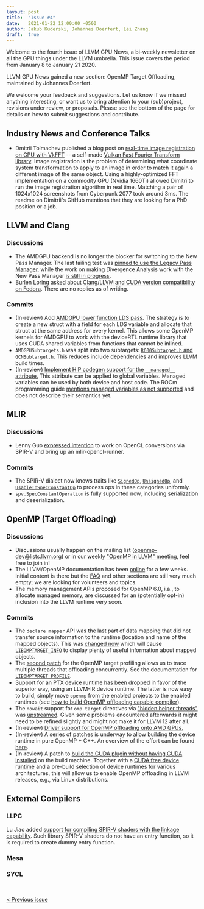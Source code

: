 ```yaml
---
layout: post
title:  "Issue #4"
date:   2021-01-22 12:00:00 -0500
author: Jakub Kuderski, Johannes Doerfert, Lei Zhang
draft:  true
---
```


Welcome to the fourth issue of LLVM GPU News, a bi-weekly newsletter on all the GPU things under the LLVM umbrella.
This issue covers the period from January 8 to January 21 2020.

LLVM GPU News gained a new section: OpenMP Target Offloading, maintained by Johannes Doerfert.

We welcome your feedback and suggestions. Let us know if we missed anything interesting, or want us to bring attention to your (sub)project, revisions under review, or proposals. Please see the bottom of the page for details on how to submit suggestions and contribute.

## Industry News and Conference Talks

*  Dmitrii Tolmachev published a blog post on [real-time image registration on GPU with VkFFT](https://towardsdatascience.com/real-time-image-registration-on-gpu-with-vkfft-library-c4e47f8050a0) -- a self-made [Vulkan Fast Fourier Transform library](https://github.com/DTolm/VkFFT). Image registration is the problem of determining what coordinate system transformation to apply to an image in order to match it again a different image of the same object. Using a highly-optimized FFT implementation on a commodity GPU (Nvidia 1660Ti) allowed Dimitri to run the image registration algorithm in real time. Matching a pair of 1024x1024 screenshots from Cyberpunk 2077 took around 3ms. The readme on Dimitrii's GitHub mentions that they are looking for a PhD position or a job.

##  LLVM and Clang

### Discussions

*  The AMDGPU backend is no longer the blocker for switching to the New Pass Manager. The last failing test was [pinned to use the Legacy Pass Manager](https://reviews.llvm.org/D95051), while the work on making Divergence Analysis work with the New Pass Manager [is still in progress](https://lists.llvm.org/pipermail/llvm-dev/2021-January/147946.html).
*  Burlen Loring asked about [Clang/LLVM and CUDA version compatibility on Fedora](https://lists.llvm.org/pipermail/cfe-dev/2021-January/067532.html). There are no replies as of writing.

### Commits

*  (In-review) Add [AMDGPU lower function LDS pass](https://reviews.llvm.org/D94648). The strategy is to create a new struct with a field for each LDS variable and allocate that struct at the same address for every kernel. This allows some OpenMP kernels for AMDGPU to work with the deviceRTL runtime library that uses CUDA shared variables from functions that cannot be inlined.
*  `AMDGPUSubtargets.h` was split into two subtargets: [`R600Subtarget.h` and `GCNSubtarget.h`](https://reviews.llvm.org/D95036). This reduces include dependencies and improves LLVM build times.
*  (In-review) [Implement HIP codegen support for the `__managed__` attribute.](https://reviews.llvm.org/D94814) This attribute can be applied to global variables. Managed variables can be used by both device and host code. The ROCm programming guide [mentions managed variables as not supported](https://rocmdocs.amd.com/en/latest/Programming_Guides/HIP-GUIDE.html#variable-type-qualifiers) and does not describe their semantics yet.

## MLIR

### Discussions

*  Lenny Guo [expressed intention](https://llvm.discourse.group/t/generate-spirv-binary-from-mlir-dialect-kernels-to-run-it-on-ocl-runtime/2501/4) to work on OpenCL conversions via SPIR-V and bring up an mlir-opencl-runner.

### Commits

*  The SPIR-V dialect now knows traits like [`SignedOp`](https://reviews.llvm.org/D94896), [`UnsignedOp`](https://reviews.llvm.org/D94068), and [`UsableInSpecConstantOp`](https://reviews.llvm.org/D94288) to process ops in these categories uniformly.
*  `spv.SpecConstantOperation` is fully supported now, including serialization and deserialization.  


## OpenMP (Target Offloading)

### Discussions

*  Discussions usually happen on the mailing list (openmp-dev@lists.llvm.org) or in our weekly ["OpenMP in LLVM" meeting](https://docs.google.com/document/d/1Tz8WFN13n7yJ-SCE0Qjqf9LmjGUw0dWO9Ts1ss4YOdg/edit?usp=sharing), feel free to join in!
*  The LLVM/OpenMP documentation has been [online](https://openmp.llvm.org/docs/index.html) for a few weeks. Initial content is there but the [FAQ](https://openmp.llvm.org/docs/SupportAndFAQ.html) and other sections are still very much empty; we are looking for volunteers and topics.
*  The memory management APIs proposed for OpenMP 6.0, i.a., to allocate managed memory, are discussed for an (potentially opt-in) inclusion into the LLVM runtime very soon.


### Commits

*  The `declare mapper` API was the last part of data mapping that did not transfer source information to the runtime (location and name of the mapped objects). This was [changed now](https://reviews.llvm.org/D94806) which will cause [`LIBOMPTARGET_INFO`](https://openmp.llvm.org/docs/design/Runtimes.html#libomptarget-info) to display plenty of useful information about mapped objects.
*  The [second patch](https://reviews.llvm.org/D94855) for the OpenMP target profiling allows us to trace multiple threads that offloading concurrently. See the documentation for [`LIBOMPTARGET_PROFILE`](https://openmp.llvm.org/docs/design/Runtimes.html#libomptarget-profile).
*  Support for an PTX device runtime [has been dropped](https://reviews.llvm.org/D94725) in favor of the superior way, using an LLVM-IR device runtime. The latter is now easy to build, simply move `openmp` from the enabled projects to the enabled runtimes (see [how to build OpenMP offloading capable compiler](https://openmp.llvm.org/docs/SupportAndFAQ.html#q-how-to-build-an-openmp-offload-capable-compiler)).
*  The `nowait` support for `omp target` directives via ["hidden helper threads"](https://tianshilei.me/wp-content/uploads/concurrent-lcpc2020.pdf) was [upstreamed](https://reviews.llvm.org/D77609). Given some problems encountered afterwards it might need to be refined slightly and might not make it for LLVM 12 after all.
*  (In-review) [Driver support for OpenMP offloading onto AMD GPUs.](https://reviews.llvm.org/D94961)
*  (In-review) A series of patches is underway to allow building the device runtime in pure OpenMP + C++. An overview of the effort can be found [here](https://reviews.llvm.org/D94745).
*  (In-review) A patch to [build the CUDA plugin without having CUDA installed](https://reviews.llvm.org/D95155) on the build machine. Together with a [CUDA free device runtime](https://reviews.llvm.org/D94745) and a pre-build selection of device runtimes for various architectures, this will allow us to enable OpenMP offloading in LLVM releases, e.g., via Linux distributions.


## External Compilers

### LLPC

Lu Jiao added [support for compiling SPIR-V shaders with the linkage capability](https://github.com/GPUOpen-Drivers/llpc/pull/1110). Such library SPIR-V shaders do not have an entry function, so it is required to create dummy entry function.

### Mesa

### SYCL


<br/>
<p style="text-align:left;">
    <a href="{% post_url 2021-01-08-issue-3 %}"> < Previous issue</a>
    <span style="float:right;">
    </span>
</p>
